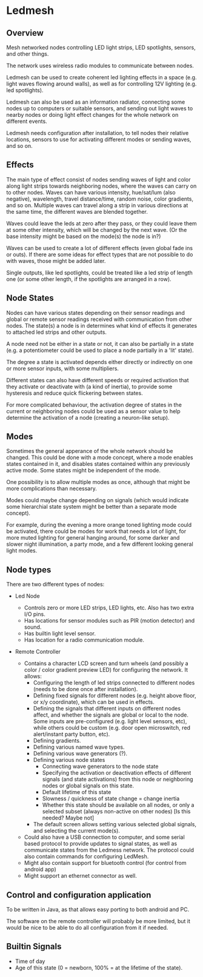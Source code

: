 Ledmesh
=======

Overview
--------

Mesh networked nodes controlling LED light strips, LED spotlights, sensors, and other things.

The network uses wireless radio modules to communicate between nodes.

Ledmesh can be used to create coherent led lighting effects in a space (e.g. light waves flowing around walls), 
as well as for controlling 12V lighting (e.g. led spotlights).

Ledmesh can also be used as an information radiator, connecting some nodes up to computers or suitable sensors, 
and sending out light waves to nearby nodes or doing light effect changes for the whole network on different events.

Ledmesh needs configuration after installation, to tell nodes their relative locations, sensors to use for activating different modes or sending waves, and so on.





Effects
-------

The main type of effect consist of nodes sending waves of light and color along light strips towards neighboring nodes, where the waves can carry on to other nodes.
Waves can have various intensity, hue/sat/lum (also negative), wavelength, travel distance/time, random noise, color gradients, and so on.  Multiple waves can travel along a strip in various directions
at the same time, the different waves are blended together.

Waves could leave the leds at zero after they pass, or they could leave them at some other intensity, which will be changed by the next wave.  (Or the base intensity might be based on the mode(s) the node is in?)

Waves can be used to create a lot of different effects (even global fade ins or outs).  If there are some ideas for effect types that are not possible to do with waves, those might be added later.

Single outputs, like led spotlights, could be treated like a led strip of length one (or some other length, if the spotlights are arranged in a row).


Node States
-----------

Nodes can have various states depending on their sensor readings and global or remote sensor readings received with communication from other nodes.
The state(s) a node is in determines what kind of effects it generates to attached led strips and other outputs.

A node need not be either in a state or not, it can also be partially in a state (e.g. a potentiometer could be used to place a node partially in a 'lit' state).

The degree a state is activated depends either directly or indirectly on one or more sensor inputs, with some multipliers.

Different states can also have different speeds or required activation that they activate or deactivate with (a kind of inertia), to provide some hysteresis and reduce quick flickering between states.

For more complicated behaviour, the activation degree of states in the current or neighboring nodes could be used as a sensor value to help determine the activation of a node (creating a neuron-like setup).


Modes
-----

Sometimes the general apperance of the whole network should be changed.  This could be done with a mode concept, where a mode enables states contained in it, and disables states contained within any previously active mode.
Some states might be independent of the mode.

One possibility is to allow multiple modes as once, although that might be more complications than necessary.

Modes could maybe change depending on signals (which would indicate some hierarchial state system might be better than a separate mode concept).

For example, during the evening a more orange toned lighting mode could be activated, there could be modes for work that needs a lot of light, for more muted lighting for general hanging around,
for some darker and slower night illumination, a party mode, and a few different looking general light modes.


Node types
----------

There are two different types of nodes:

* Led Node
  * Controls zero or more LED strips, LED lights, etc.  Also has two extra I/O pins.
  * Has locations for sensor modules such as PIR (motion detector) and sound.
  * Has builtin light level sensor.
  * Has location for a radio communication module.

* Remote Controller
  * Contains a character LCD screen and turn wheels (and possibly a color / color gradient preview LED) for configuring the network.  It allows:
     * Configuring the length of led strips connected to different nodes (needs to be done once after installation).  
     * Defining fixed signals for different nodes (e.g. height above floor, or x/y coordinate), which can be used in effects.
     * Defining the signals that different inputs on different nodes affect, and whether the signals are global or local to the node.
       Some inputs are pre-configured (e.g. light level sensors, etc), while others could be custom (e.g. door open microswitch, red alert/instant party button, etc).
     * Defining gradients.
     * Defining various named wave types.
     * Defining various wave generators (?).
     * Defining various node states
        * Connecting wave generators to the node state
        * Specifying the activation or deactivation effects of different signals (and state activations) from this node or neighboring nodes or global signals on this state.
        * Default lifetime of this state
        * Slowness / quickness of state change = change inertia
        * Whether this state should be available on all nodes, or only a selected subset (always non-active on other nodes)  [Is this needed?  Maybe not]
     * The default screen allows setting various selected global signals, and selecting the current mode(s).
  * Could also have a USB connection to computer, and some serial based protocol to provide updates to signal states, as well as communicate states from the Ledmess network.  The protocol could also contain commands for configuring LedMesh.
  * Might also contain support for bluetooth control (for control from android app)
  * Might support an ethernet connector as well.



Control and configuration application
-------------------------------------

To be written in Java, as that allows easy porting to both android and PC.

The software on the remote controller will probably be more limited, but it would be nice to be able to do all configuration from it if needed.


Builtin Signals
---------------

* Time of day
* Age of this state (0 = newborn, 100% = at the lifetime of the state).

